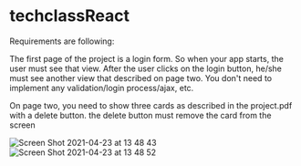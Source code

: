 # techclassReact

Requirements are following: 

The first page of the project is a login form. So when your app starts, the user must see that view. After the user clicks on the login button, he/she must see another view that described on page two.
You don't need to implement any validation/login process/ajax, etc.

On page two, you need to show three cards as described in the project.pdf with a delete button. the delete button must remove the card from the screen

![Screen Shot 2021-04-23 at 13 48 43](https://user-images.githubusercontent.com/7693793/115860838-c1b73580-a43a-11eb-94e7-1947b9d55e58.png)
![Screen Shot 2021-04-23 at 13 48 52](https://user-images.githubusercontent.com/7693793/115860874-caa80700-a43a-11eb-976d-2827f88ad90c.png)
